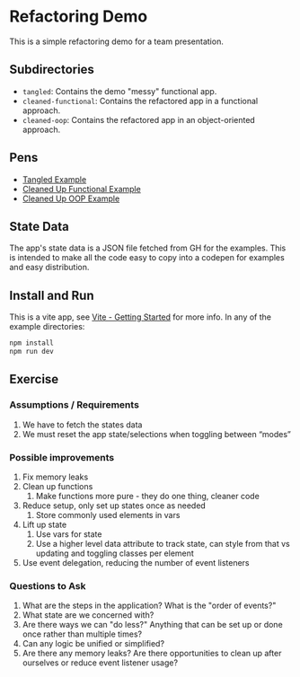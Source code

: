 # Refactoring Demo

This is a simple refactoring demo for a team presentation.

## Subdirectories

- `tangled`: Contains the demo "messy" functional app.
- `cleaned-functional`: Contains the refactored app in a functional approach.
- `cleaned-oop`: Contains the refactored app in an object-oriented approach.

## Pens

- [Tangled Example](https://codepen.io/smwoll/pen/GgKOmLO)
- [Cleaned Up Functional Example](https://codepen.io/smwoll/pen/wBwPeEb)
- [Cleaned Up OOP Example](https://codepen.io/smwoll/pen/MYgOvoo)

## State Data

The app's state data is a JSON file fetched from GH for the examples. This is intended to make all the code easy to copy into a codepen for examples and easy distribution.

## Install and Run

This is a vite app, see [Vite - Getting Started](https://vite.dev/guide/) for more info. In any of the example directories:

```bash
npm install
npm run dev
```

## Exercise

### Assumptions / Requirements

1. We have to fetch the states data
2. We must reset the app state/selections when toggling between “modes”

### Possible improvements

1. Fix memory leaks
2. Clean up functions
   1. Make functions more pure - they do one thing, cleaner code
3. Reduce setup, only set up states once as needed
   1. Store commonly used elements in vars
4. Lift up state
   1. Use vars for state
   2. Use a higher level data attribute to track state, can style from that vs updating and toggling classes per element
5. Use event delegation, reducing the number of event listeners

### Questions to Ask

1. What are the steps in the application? What is the "order of events?"
2. What state are we concerned with?
3. Are there ways we can "do less?" Anything that can be set up or done once rather than multiple times?
4. Can any logic be unified or simplified?
5. Are there any memory leaks? Are there opportunities to clean up after ourselves or reduce event listener usage?
